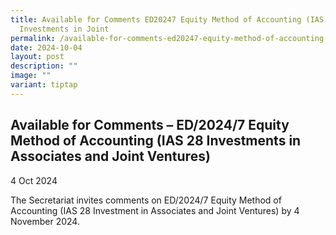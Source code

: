 ```yaml
---
title: Available for Comments ED20247 Equity Method of Accounting (IAS 28
  Investments in Joint
permalink: /available-for-comments-ed20247-equity-method-of-accounting-ias-28-investments-in-joint/
date: 2024-10-04
layout: post
description: ""
image: ""
variant: tiptap
---
```

<h2>Available for Comments – ED/2024/7 Equity Method of Accounting (IAS 28 Investments in Associates and Joint Ventures)</h2>
<p>4 Oct 2024</p>
<p>The Secretariat invites comments on ED/2024/7 Equity Method of Accounting
(IAS 28 Investment in Associates and Joint Ventures) by 4 November 2024.</p>